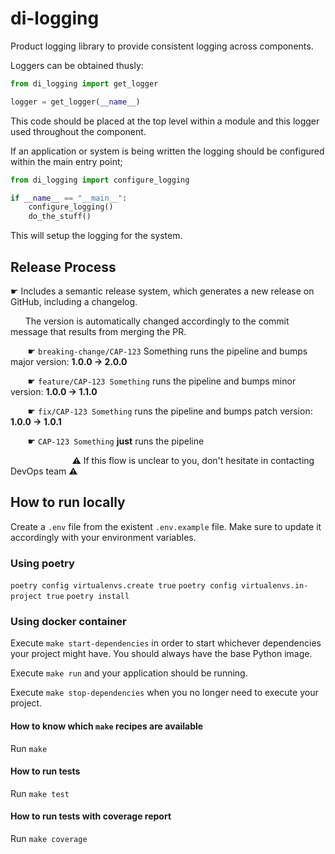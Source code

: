 # di-logging

Product logging library to provide consistent logging across components.

Loggers can be obtained thusly:
```python
from di_logging import get_logger

logger = get_logger(__name__)
```
This code should be placed at the top level within a module and this logger used throughout the component.

If an application or system is being written the logging should be configured within the main entry point;
```python
from di_logging import configure_logging

if __name__ == "__main__":
    configure_logging()
    do_the_stuff()
```
This will setup the logging for the system.

## Release Process
&#9755; Includes a semantic release system, which generates a new release on GitHub, including a changelog.

&nbsp;&nbsp;&nbsp;&nbsp;&nbsp;&nbsp;The version is automatically changed accordingly to the commit message that results from merging the PR.

&nbsp;&nbsp;&nbsp;&nbsp;&nbsp;&nbsp; &#9755; `breaking-change/CAP-123` Something runs the pipeline and bumps major version: **1.0.0 → 2.0.0**

&nbsp;&nbsp;&nbsp;&nbsp;&nbsp;&nbsp; &#9755; `feature/CAP-123 Something` runs the pipeline and bumps minor version: **1.0.0 → 1.1.0**

&nbsp;&nbsp;&nbsp;&nbsp;&nbsp;&nbsp; &#9755; `fix/CAP-123 Something` runs the pipeline and bumps patch version: **1.0.0 → 1.0.1**

&nbsp;&nbsp;&nbsp;&nbsp;&nbsp;&nbsp; &#9755; `CAP-123 Something` **just** runs the pipeline

&nbsp;&nbsp;&nbsp;&nbsp;&nbsp;&nbsp;&nbsp;&nbsp;&nbsp;&nbsp;&nbsp;&nbsp;&nbsp;&nbsp;&nbsp;&nbsp;&nbsp;&nbsp;&nbsp;&nbsp;&nbsp;&nbsp;&nbsp;&nbsp; &#9888; If this flow is unclear to you, don't hesitate in contacting DevOps team &#9888;

## How to run locally

Create a `.env` file from the existent `.env.example` file. Make sure to update it accordingly with your environment variables.

### Using poetry
`poetry config virtualenvs.create true`
`poetry config virtualenvs.in-project true`
`poetry install`

### Using docker container

Execute `make start-dependencies` in order to start whichever dependencies your project might have. You should always have the base Python image.

Execute `make run` and your application should be running.

Execute `make stop-dependencies` when you no longer need to execute your project.

#### How to know which `make` recipes are available

Run `make`

#### How to run tests

Run `make test`

#### How to run tests with coverage report

Run `make coverage`
